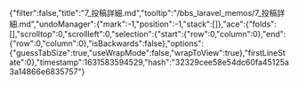 {"filter":false,"title":"7_投稿詳細.md","tooltip":"/bbs_laravel_memos/7_投稿詳細.md","undoManager":{"mark":-1,"position":-1,"stack":[]},"ace":{"folds":[],"scrolltop":0,"scrollleft":0,"selection":{"start":{"row":0,"column":0},"end":{"row":0,"column":0},"isBackwards":false},"options":{"guessTabSize":true,"useWrapMode":false,"wrapToView":true},"firstLineState":0},"timestamp":1631583594529,"hash":"32329cee58e54dc60fa45125a3a14866e6835757"}